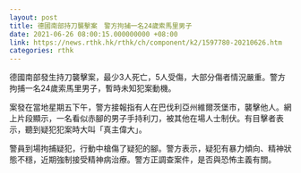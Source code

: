 ```yaml
---
layout: post
title: 德國南部持刀襲擊案　警方拘捕一名24歲索馬里男子
date: 2021-06-26 08:00:15.000000000 +08:00
link: https://news.rthk.hk/rthk/ch/component/k2/1597780-20210626.htm
categories: rthk
---
```


德國南部發生持刀襲擊案，最少3人死亡，5人受傷，大部分傷者情況嚴重。警方拘捕一名24歲索馬里男子，暫時未知犯案動機。

案發在當地星期五下午，警方接報指有人在巴伐利亞州維爾茨堡市，襲擊他人。網上片段顯示，一名看似赤腳的男子手持利刀，被其他在場人士制伏。有目擊者表示，聽到疑犯犯案時大叫「真主偉大」。

警員到場拘捕疑犯，行動中槍傷了疑犯的腳。警方表示，疑犯有暴力傾向、精神狀態不穩，近期強制接受精神病治療。警方正調查案件，是否與恐怖主義有關。
